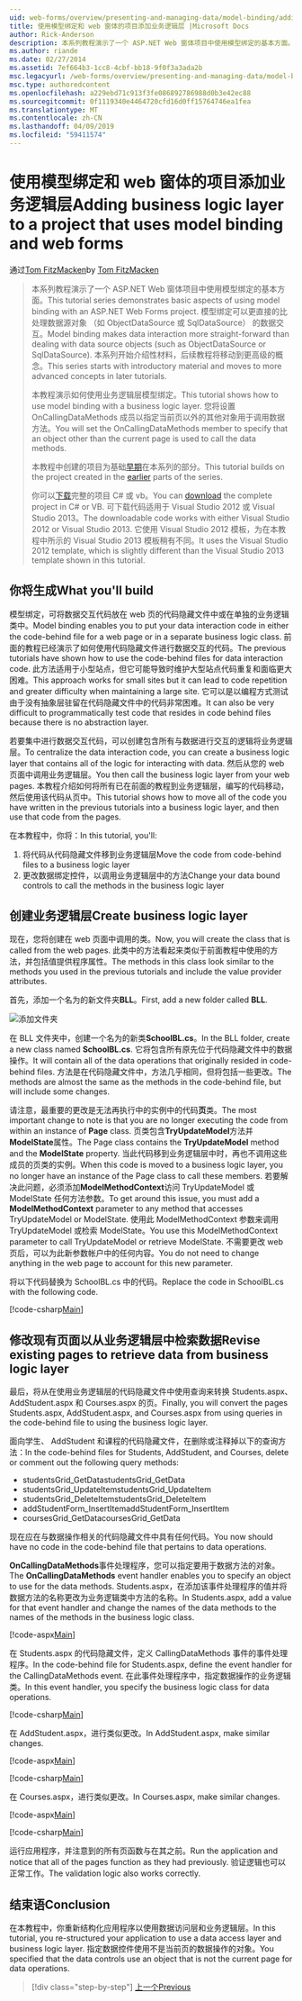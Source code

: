 ```yaml
---
uid: web-forms/overview/presenting-and-managing-data/model-binding/adding-business-logic-layer
title: 使用模型绑定和 web 窗体的项目添加业务逻辑层 |Microsoft Docs
author: Rick-Anderson
description: 本系列教程演示了一个 ASP.NET Web 窗体项目中使用模型绑定的基本方面。 模型绑定使数据交互...更多直接-
ms.author: riande
ms.date: 02/27/2014
ms.assetid: 7ef664b3-1cc8-4cbf-bb18-9f0f3a3ada2b
msc.legacyurl: /web-forms/overview/presenting-and-managing-data/model-binding/adding-business-logic-layer
msc.type: authoredcontent
ms.openlocfilehash: a229ebd71c913f3fe086892786988d0b3e42ec88
ms.sourcegitcommit: 0f1119340e4464720cfd16d0ff15764746ea1fea
ms.translationtype: MT
ms.contentlocale: zh-CN
ms.lasthandoff: 04/09/2019
ms.locfileid: "59411574"
---
```

# <a name="adding-business-logic-layer-to-a-project-that-uses-model-binding-and-web-forms"></a><span data-ttu-id="bfbd8-104">使用模型绑定和 web 窗体的项目添加业务逻辑层</span><span class="sxs-lookup"><span data-stu-id="bfbd8-104">Adding business logic layer to a project that uses model binding and web forms</span></span>

<span data-ttu-id="bfbd8-105">通过[Tom FitzMacken](https://github.com/tfitzmac)</span><span class="sxs-lookup"><span data-stu-id="bfbd8-105">by [Tom FitzMacken](https://github.com/tfitzmac)</span></span>

> <span data-ttu-id="bfbd8-106">本系列教程演示了一个 ASP.NET Web 窗体项目中使用模型绑定的基本方面。</span><span class="sxs-lookup"><span data-stu-id="bfbd8-106">This tutorial series demonstrates basic aspects of using model binding with an ASP.NET Web Forms project.</span></span> <span data-ttu-id="bfbd8-107">模型绑定可以更直接的比处理数据源对象 （如 ObjectDataSource 或 SqlDataSource） 的数据交互。</span><span class="sxs-lookup"><span data-stu-id="bfbd8-107">Model binding makes data interaction more straight-forward than dealing with data source objects (such as ObjectDataSource or SqlDataSource).</span></span> <span data-ttu-id="bfbd8-108">本系列开始介绍性材料，后续教程将移动到更高级的概念。</span><span class="sxs-lookup"><span data-stu-id="bfbd8-108">This series starts with introductory material and moves to more advanced concepts in later tutorials.</span></span>
> 
> <span data-ttu-id="bfbd8-109">本教程演示如何使用业务逻辑层模型绑定。</span><span class="sxs-lookup"><span data-stu-id="bfbd8-109">This tutorial shows how to use model binding with a business logic layer.</span></span> <span data-ttu-id="bfbd8-110">您将设置 OnCallingDataMethods 成员以指定当前页以外的其他对象用于调用数据方法。</span><span class="sxs-lookup"><span data-stu-id="bfbd8-110">You will set the OnCallingDataMethods member to specify that an object other than the current page is used to call the data methods.</span></span>
> 
> <span data-ttu-id="bfbd8-111">本教程中创建的项目为基础[早期](retrieving-data.md)在本系列的部分。</span><span class="sxs-lookup"><span data-stu-id="bfbd8-111">This tutorial builds on the project created in the [earlier](retrieving-data.md) parts of the series.</span></span>
> 
> <span data-ttu-id="bfbd8-112">你可以[下载](https://go.microsoft.com/fwlink/?LinkId=286116)完整的项目 C# 或 vb。</span><span class="sxs-lookup"><span data-stu-id="bfbd8-112">You can [download](https://go.microsoft.com/fwlink/?LinkId=286116) the complete project in C# or VB.</span></span> <span data-ttu-id="bfbd8-113">可下载代码适用于 Visual Studio 2012 或 Visual Studio 2013。</span><span class="sxs-lookup"><span data-stu-id="bfbd8-113">The downloadable code works with either Visual Studio 2012 or Visual Studio 2013.</span></span> <span data-ttu-id="bfbd8-114">它使用 Visual Studio 2012 模板，为在本教程中所示的 Visual Studio 2013 模板稍有不同。</span><span class="sxs-lookup"><span data-stu-id="bfbd8-114">It uses the Visual Studio 2012 template, which is slightly different than the Visual Studio 2013 template shown in this tutorial.</span></span>


## <a name="what-youll-build"></a><span data-ttu-id="bfbd8-115">你将生成</span><span class="sxs-lookup"><span data-stu-id="bfbd8-115">What you'll build</span></span>

<span data-ttu-id="bfbd8-116">模型绑定，可将数据交互代码放在 web 页的代码隐藏文件中或在单独的业务逻辑类中。</span><span class="sxs-lookup"><span data-stu-id="bfbd8-116">Model binding enables you to put your data interaction code in either the code-behind file for a web page or in a separate business logic class.</span></span> <span data-ttu-id="bfbd8-117">前面的教程已经演示了如何使用代码隐藏文件进行数据交互的代码。</span><span class="sxs-lookup"><span data-stu-id="bfbd8-117">The previous tutorials have shown how to use the code-behind files for data interaction code.</span></span> <span data-ttu-id="bfbd8-118">此方法适用于小型站点，但它可能导致时维护大型站点代码重复和面临更大困难。</span><span class="sxs-lookup"><span data-stu-id="bfbd8-118">This approach works for small sites but it can lead to code repetition and greater difficulty when maintaining a large site.</span></span> <span data-ttu-id="bfbd8-119">它可以是以编程方式测试由于没有抽象层驻留在代码隐藏文件中的代码非常困难。</span><span class="sxs-lookup"><span data-stu-id="bfbd8-119">It can also be very difficult to programmatically test code that resides in code behind files because there is no abstraction layer.</span></span>

<span data-ttu-id="bfbd8-120">若要集中进行数据交互代码，可以创建包含所有与数据进行交互的逻辑将业务逻辑层。</span><span class="sxs-lookup"><span data-stu-id="bfbd8-120">To centralize the data interaction code, you can create a business logic layer that contains all of the logic for interacting with data.</span></span> <span data-ttu-id="bfbd8-121">然后从您的 web 页面中调用业务逻辑层。</span><span class="sxs-lookup"><span data-stu-id="bfbd8-121">You then call the business logic layer from your web pages.</span></span> <span data-ttu-id="bfbd8-122">本教程介绍如何将所有已在前面的教程到业务逻辑层，编写的代码移动，然后使用该代码从页中。</span><span class="sxs-lookup"><span data-stu-id="bfbd8-122">This tutorial shows how to move all of the code you have written in the previous tutorials into a business logic layer, and then use that code from the pages.</span></span>

<span data-ttu-id="bfbd8-123">在本教程中，你将：</span><span class="sxs-lookup"><span data-stu-id="bfbd8-123">In this tutorial, you'll:</span></span>

1. <span data-ttu-id="bfbd8-124">将代码从代码隐藏文件移到业务逻辑层</span><span class="sxs-lookup"><span data-stu-id="bfbd8-124">Move the code from code-behind files to a business logic layer</span></span>
2. <span data-ttu-id="bfbd8-125">更改数据绑定控件，以调用业务逻辑层中的方法</span><span class="sxs-lookup"><span data-stu-id="bfbd8-125">Change your data bound controls to call the methods in the business logic layer</span></span>

## <a name="create-business-logic-layer"></a><span data-ttu-id="bfbd8-126">创建业务逻辑层</span><span class="sxs-lookup"><span data-stu-id="bfbd8-126">Create business logic layer</span></span>

<span data-ttu-id="bfbd8-127">现在，您将创建在 web 页面中调用的类。</span><span class="sxs-lookup"><span data-stu-id="bfbd8-127">Now, you will create the class that is called from the web pages.</span></span> <span data-ttu-id="bfbd8-128">此类中的方法看起来类似于前面教程中使用的方法，并包括值提供程序属性。</span><span class="sxs-lookup"><span data-stu-id="bfbd8-128">The methods in this class look similar to the methods you used in the previous tutorials and include the value provider attributes.</span></span>

<span data-ttu-id="bfbd8-129">首先，添加一个名为的新文件夹**BLL**。</span><span class="sxs-lookup"><span data-stu-id="bfbd8-129">First, add a new folder called **BLL**.</span></span>

![添加文件夹](adding-business-logic-layer/_static/image1.png)

<span data-ttu-id="bfbd8-131">在 BLL 文件夹中，创建一个名为的新类**SchoolBL.cs**。</span><span class="sxs-lookup"><span data-stu-id="bfbd8-131">In the BLL folder, create a new class named **SchoolBL.cs**.</span></span> <span data-ttu-id="bfbd8-132">它将包含所有原先位于代码隐藏文件中的数据操作。</span><span class="sxs-lookup"><span data-stu-id="bfbd8-132">It will contain all of the data operations that originally resided in code-behind files.</span></span> <span data-ttu-id="bfbd8-133">方法是在代码隐藏文件中，方法几乎相同，但将包括一些更改。</span><span class="sxs-lookup"><span data-stu-id="bfbd8-133">The methods are almost the same as the methods in the code-behind file, but will include some changes.</span></span>

<span data-ttu-id="bfbd8-134">请注意，最重要的更改是无法再执行中的实例中的代码**页**类。</span><span class="sxs-lookup"><span data-stu-id="bfbd8-134">The most important change to note is that you are no longer executing the code from within an instance of **Page** class.</span></span> <span data-ttu-id="bfbd8-135">页类包含**TryUpdateModel**方法并**ModelState**属性。</span><span class="sxs-lookup"><span data-stu-id="bfbd8-135">The Page class contains the **TryUpdateModel** method and the **ModelState** property.</span></span> <span data-ttu-id="bfbd8-136">当此代码移到业务逻辑层中时，再也不调用这些成员的页类的实例。</span><span class="sxs-lookup"><span data-stu-id="bfbd8-136">When this code is moved to a business logic layer, you no longer have an instance of the Page class to call these members.</span></span> <span data-ttu-id="bfbd8-137">若要解决此问题，必须添加**ModelMethodContext**访问 TryUpdateModel 或 ModelState 任何方法参数。</span><span class="sxs-lookup"><span data-stu-id="bfbd8-137">To get around this issue, you must add a **ModelMethodContext** parameter to any method that accesses TryUpdateModel or ModelState.</span></span> <span data-ttu-id="bfbd8-138">使用此 ModelMethodContext 参数来调用 TryUpdateModel 或检索 ModelState。</span><span class="sxs-lookup"><span data-stu-id="bfbd8-138">You use this ModelMethodContext parameter to call TryUpdateModel or retrieve ModelState.</span></span> <span data-ttu-id="bfbd8-139">不需要更改 web 页后，可以为此新参数帐户中的任何内容。</span><span class="sxs-lookup"><span data-stu-id="bfbd8-139">You do not need to change anything in the web page to account for this new parameter.</span></span>

<span data-ttu-id="bfbd8-140">将以下代码替换为 SchoolBL.cs 中的代码。</span><span class="sxs-lookup"><span data-stu-id="bfbd8-140">Replace the code in SchoolBL.cs with the following code.</span></span>

[!code-csharp[Main](adding-business-logic-layer/samples/sample1.cs)]

## <a name="revise-existing-pages-to-retrieve-data-from-business-logic-layer"></a><span data-ttu-id="bfbd8-141">修改现有页面以从业务逻辑层中检索数据</span><span class="sxs-lookup"><span data-stu-id="bfbd8-141">Revise existing pages to retrieve data from business logic layer</span></span>

<span data-ttu-id="bfbd8-142">最后，将从在使用业务逻辑层的代码隐藏文件中使用查询来转换 Students.aspx、 AddStudent.aspx 和 Courses.aspx 的页。</span><span class="sxs-lookup"><span data-stu-id="bfbd8-142">Finally, you will convert the pages Students.aspx, AddStudent.aspx, and Courses.aspx from using queries in the code-behind file to using the business logic layer.</span></span>

<span data-ttu-id="bfbd8-143">面向学生、 AddStudent 和课程的代码隐藏文件，在删除或注释掉以下的查询方法：</span><span class="sxs-lookup"><span data-stu-id="bfbd8-143">In the code-behind files for Students, AddStudent, and Courses, delete or comment out the following query methods:</span></span>

- <span data-ttu-id="bfbd8-144">studentsGrid\_GetData</span><span class="sxs-lookup"><span data-stu-id="bfbd8-144">studentsGrid\_GetData</span></span>
- <span data-ttu-id="bfbd8-145">studentsGrid\_UpdateItem</span><span class="sxs-lookup"><span data-stu-id="bfbd8-145">studentsGrid\_UpdateItem</span></span>
- <span data-ttu-id="bfbd8-146">studentsGrid\_DeleteItem</span><span class="sxs-lookup"><span data-stu-id="bfbd8-146">studentsGrid\_DeleteItem</span></span>
- <span data-ttu-id="bfbd8-147">addStudentForm\_InsertItem</span><span class="sxs-lookup"><span data-stu-id="bfbd8-147">addStudentForm\_InsertItem</span></span>
- <span data-ttu-id="bfbd8-148">coursesGrid\_GetData</span><span class="sxs-lookup"><span data-stu-id="bfbd8-148">coursesGrid\_GetData</span></span>

<span data-ttu-id="bfbd8-149">现在应在与数据操作相关的代码隐藏文件中具有任何代码。</span><span class="sxs-lookup"><span data-stu-id="bfbd8-149">You now should have no code in the code-behind file that pertains to data operations.</span></span>

<span data-ttu-id="bfbd8-150">**OnCallingDataMethods**事件处理程序，您可以指定要用于数据方法的对象。</span><span class="sxs-lookup"><span data-stu-id="bfbd8-150">The **OnCallingDataMethods** event handler enables you to specify an object to use for the data methods.</span></span> <span data-ttu-id="bfbd8-151">Students.aspx，在添加该事件处理程序的值并将数据方法的名称更改为业务逻辑类中方法的名称。</span><span class="sxs-lookup"><span data-stu-id="bfbd8-151">In Students.aspx, add a value for that event handler and change the names of the data methods to the names of the methods in the business logic class.</span></span>

[!code-aspx[Main](adding-business-logic-layer/samples/sample2.aspx?highlight=3-4,8)]

<span data-ttu-id="bfbd8-152">在 Students.aspx 的代码隐藏文件，定义 CallingDataMethods 事件的事件处理程序。</span><span class="sxs-lookup"><span data-stu-id="bfbd8-152">In the code-behind file for Students.aspx, define the event handler for the CallingDataMethods event.</span></span> <span data-ttu-id="bfbd8-153">在此事件处理程序中，指定数据操作的业务逻辑类。</span><span class="sxs-lookup"><span data-stu-id="bfbd8-153">In this event handler, you specify the business logic class for data operations.</span></span>

[!code-csharp[Main](adding-business-logic-layer/samples/sample3.cs)]

<span data-ttu-id="bfbd8-154">在 AddStudent.aspx，进行类似更改。</span><span class="sxs-lookup"><span data-stu-id="bfbd8-154">In AddStudent.aspx, make similar changes.</span></span>

[!code-aspx[Main](adding-business-logic-layer/samples/sample4.aspx?highlight=3-4)]

[!code-csharp[Main](adding-business-logic-layer/samples/sample5.cs)]

<span data-ttu-id="bfbd8-155">在 Courses.aspx，进行类似更改。</span><span class="sxs-lookup"><span data-stu-id="bfbd8-155">In Courses.aspx, make similar changes.</span></span>

[!code-aspx[Main](adding-business-logic-layer/samples/sample6.aspx?highlight=3-4)]

[!code-csharp[Main](adding-business-logic-layer/samples/sample7.cs)]

<span data-ttu-id="bfbd8-156">运行应用程序，并注意到的所有页函数与在其之前。</span><span class="sxs-lookup"><span data-stu-id="bfbd8-156">Run the application and notice that all of the pages function as they had previously.</span></span> <span data-ttu-id="bfbd8-157">验证逻辑也可以正常工作。</span><span class="sxs-lookup"><span data-stu-id="bfbd8-157">The validation logic also works correctly.</span></span>

## <a name="conclusion"></a><span data-ttu-id="bfbd8-158">结束语</span><span class="sxs-lookup"><span data-stu-id="bfbd8-158">Conclusion</span></span>

<span data-ttu-id="bfbd8-159">在本教程中，你重新结构化应用程序以使用数据访问层和业务逻辑层。</span><span class="sxs-lookup"><span data-stu-id="bfbd8-159">In this tutorial, you re-structured your application to use a data access layer and business logic layer.</span></span> <span data-ttu-id="bfbd8-160">指定数据控件使用不是当前页的数据操作的对象。</span><span class="sxs-lookup"><span data-stu-id="bfbd8-160">You specified that the data controls use an object that is not the current page for data operations.</span></span>

> [!div class="step-by-step"]
> [<span data-ttu-id="bfbd8-161">上一个</span><span class="sxs-lookup"><span data-stu-id="bfbd8-161">Previous</span></span>](using-query-string-values-to-retrieve-data.md)
